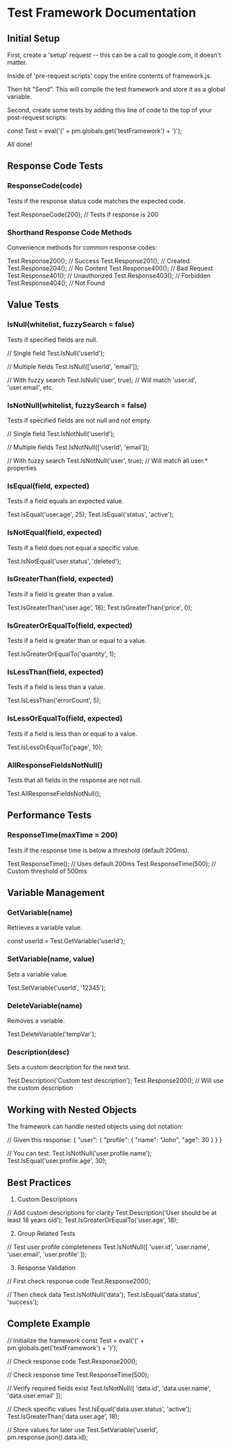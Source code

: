 # Test Framework Documentation

## Initial Setup
First, create a 'setup' request -- this can be a call to google.com, it doesn't matter.

Inside of 'pre-request scripts' copy the entire contents of framework.js.

Then hit "Send". This will compile the test framework and store it as a global variable.

Second, create some tests by adding this line of code to the top of your post-request scripts:

const Test = eval('(' + pm.globals.get('testFramework') + ')');

All done!

## Response Code Tests

### ResponseCode(code)
Tests if the response status code matches the expected code.

Test.ResponseCode(200); // Tests if response is 200

### Shorthand Response Code Methods
Convenience methods for common response codes:

Test.Response200(); // Success
Test.Response201(); // Created
Test.Response204(); // No Content
Test.Response400(); // Bad Request
Test.Response401(); // Unauthorized
Test.Response403(); // Forbidden
Test.Response404(); // Not Found

## Value Tests

### IsNull(whitelist, fuzzySearch = false)
Tests if specified fields are null.

// Single field
Test.IsNull('userId');

// Multiple fields
Test.IsNull(['userId', 'email']);

// With fuzzy search
Test.IsNull('user', true); // Will match 'user.id', 'user.email', etc.

### IsNotNull(whitelist, fuzzySearch = false)
Tests if specified fields are not null and not empty.

// Single field
Test.IsNotNull('userId');

// Multiple fields
Test.IsNotNull(['userId', 'email']);

// With fuzzy search
Test.IsNotNull('user', true); // Will match all user.* properties

### IsEqual(field, expected)
Tests if a field equals an expected value.

Test.IsEqual('user.age', 25);
Test.IsEqual('status', 'active');

### IsNotEqual(field, expected)
Tests if a field does not equal a specific value.

Test.IsNotEqual('user.status', 'deleted');

### IsGreaterThan(field, expected)
Tests if a field is greater than a value.

Test.IsGreaterThan('user.age', 18);
Test.IsGreaterThan('price', 0);

### IsGreaterOrEqualTo(field, expected)
Tests if a field is greater than or equal to a value.

Test.IsGreaterOrEqualTo('quantity', 1);

### IsLessThan(field, expected)
Tests if a field is less than a value.

Test.IsLessThan('errorCount', 5);

### IsLessOrEqualTo(field, expected)
Tests if a field is less than or equal to a value.

Test.IsLessOrEqualTo('page', 10);

### AllResponseFieldsNotNull()
Tests that all fields in the response are not null.

Test.AllResponseFieldsNotNull();

## Performance Tests

### ResponseTime(maxTime = 200)
Tests if the response time is below a threshold (default 200ms).

Test.ResponseTime(); // Uses default 200ms
Test.ResponseTime(500); // Custom threshold of 500ms

## Variable Management

### GetVariable(name)
Retrieves a variable value.

const userId = Test.GetVariable('userId');

### SetVariable(name, value)
Sets a variable value.

Test.SetVariable('userId', '12345');

### DeleteVariable(name)
Removes a variable.

Test.DeleteVariable('tempVar');

### Description(desc)
Sets a custom description for the next test.

Test.Description('Custom test description');
Test.Response200(); // Will use the custom description

## Working with Nested Objects

The framework can handle nested objects using dot notation:

// Given this response:
{
    "user": {
        "profile": {
            "name": "John",
            "age": 30
        }
    }
}

// You can test:
Test.IsNotNull('user.profile.name');
Test.IsEqual('user.profile.age', 30);

## Best Practices

1. Custom Descriptions

// Add custom descriptions for clarity
Test.Description('User should be at least 18 years old');
Test.IsGreaterOrEqualTo('user.age', 18);

2. Group Related Tests

// Test user profile completeness
Test.IsNotNull([
    'user.id',
    'user.name',
    'user.email',
    'user.profile'
]);

3. Response Validation

// First check response code
Test.Response200();

// Then check data
Test.IsNotNull('data');
Test.IsEqual('data.status', 'success');

## Complete Example

// Initialize the framework
const Test = eval('(' + pm.globals.get('testFramework') + ')');

// Check response code
Test.Response200();

// Check response time
Test.ResponseTime(500);

// Verify required fields exist
Test.IsNotNull([
    'data.id',
    'data.user.name',
    'data.user.email'
]);

// Check specific values
Test.IsEqual('data.user.status', 'active');
Test.IsGreaterThan('data.user.age', 18);

// Store values for later use
Test.SetVariable('userId', pm.response.json().data.id);

